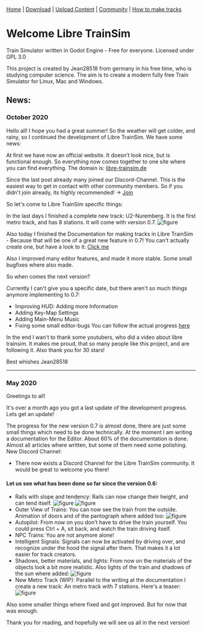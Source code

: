[Home](https://libre-trainsim.de) | [Download](https://libre-trainsim.de/download) | [Upload Content](https://libre-trainsim.de/upload-content)  | [Community](https://libre-trainsim.de/community)  | [How to make tracks](https://github.com/Jean28518/Libre-TrainSim/wiki/Building-Tracks-for-Libre-TrainSim---Official-Documentation)


# Welcome Libre TrainSim

Train Simulator written in Godot Engine - Free for everyone. Licensed under GPL 3.0

This project is created by Jean28518 from germany in his free time, who is studying computer science. The aim is to create a modern fully free Train Simulator for Linux, Mac and Windows.

## News:

### October 2020

Hello all! I hope you had a great summer! So the weather will get colder, and rainy, so I continued the development of Libre TrainSim. We have some news:

At first we have now an official website. It doesn't look nice, but is functional enough. So everything now comes together to one site where you can find everything. The domain is: [libre-trainsim.de](https://www.libre-trainsim.de)

Since the last post already many joined our Discord-Channel. This is the easiest way to get in contact with other community members. So if you didn't join already, its highly recommended! -> [Join](https://discord.gg/AQdAtZZ)

So let's come to Libre TrainSim specific things:

In the last days I finished a complete new track: U2-Nuremberg. It is the first metro track, and has 8 stations. It will come with version 0.7. 
![figure](https://cdn.discordapp.com/attachments/704967792763600926/759176648724971520/screenshot.png)

Also today I finished the Documentation for making tracks in Libre TrainSim - Because that will be one of a great new feature in 0.7! You can't actually create one, but have a look to it: [Click me](https://github.com/Jean28518/Libre-TrainSim/wiki/Building-Tracks-for-Libre-TrainSim---Official-Documentation)

Also I improved many editor features, and made it more stable. Some small bugfixes where also made.

So when comes the next version?

Currently I can't give you a specific date, but there aren't so much things anymore implementing to 0.7:
- Improving HUD: Adding more Information
- Adding Key-Map Settings
- Adding Main-Menu Music
- Fixing some small editor-bugs
You can follow the actual progress [here](https://github.com/Jean28518/Libre-TrainSim/projects/3)

In the end I wan't to thank some youtubers, who did a video about libre trainsim. It makes me proud, that so many people like this project, and are following it. Also thank you for 30 stars!

Best whishes
Jean28518

***

### May 2020

Greetings to all!

It's over a month ago you got a last update of the development progress.
Lets get an update!

The progress for the new version 0.7 is almost done, there are just some small things which need to be done technically. At the moment I am writing a documentation for the Editor. About 60% of the documentation is done. Almost all articles where written, but some of them need some polishing.
New Discord Channel:
- There now exists a Discord Channel for the Libre TrainSim community. It would be great to welcome you there!

#### Let us see what has been done so far since the version 0.6:
- Rails with slope and tendency: Rails can now change their height, and can tend itself.
![figure](https://img.itch.zone/aW1nLzM1MDAwNjYucG5n/original/jg8dio.png)
![figure](https://img.itch.zone/aW1nLzM1MDAwNzEucG5n/original/%2BN7N%2FA.png)
- Outer View of Trains: You can now see the train from the outside. Animation of doors and of the pantograph where added too:
![figure](https://img.itch.zone/aW1nLzM1MDAwOTMucG5n/original/H37i5J.png)
- Autopilot: From now on you don't have to drive the train yourself. You could press Ctrl + A, sit back, and watch the train driving itself.
- NPC Trains: You are not anymore alone! 
- Intelligent Signals: Signals can now be activated by driving over, and recognize under the hood the signal after them. That makes it a lot easier for track creators.
- Shadows, better materials, and lights:  From now on the materials of the objects look a bit more realistic. Also lights of the train and shadows of the sun where added:
![figure](https://img.itch.zone/aW1nLzM1MDAxMzEucG5n/original/M0zVtC.png)
- New Metro Track (WIP): Parallel to the writing at the documentation I create a new track: An metro track with 7 stations. Here's a teaser: 
![figure](https://img.itch.zone/aW1nLzM1MDAxMzQucG5n/original/cIOWyv.png)

Also some smaller things where fixed and got improved. But for now that was enough.

Thank you for reading, and hopefully we will see us all in the next version! 

